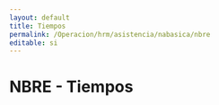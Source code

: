 ```yaml
---
layout: default
title: Tiempos
permalink: /Operacion/hrm/asistencia/nabasica/nbre
editable: si
---
```


# NBRE - Tiempos

